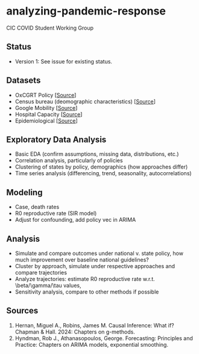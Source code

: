 # analyzing-pandemic-response

CIC COVID Student Working Group

## Status

* Version 1: See issue for existing status.

## Datasets
* OxCGRT Policy [[Source](https://github.com/OxCGRT/covid-policy-dataset)]
* Census bureau (deomographic characteristics) [[Source](https://data.census.gov/all?g=010XX00US&y=2020)]
* Google Mobility [[Source](https://healthdata.gov/Hospital/COVID-19-Reported-Patient-Impact-and-Hospital-Capa/g62h-syeh/about_data)]
* Hospital Capacity [[Source](https://healthdata.gov/Hospital/COVID-19-Reported-Patient-Impact-and-Hospital-Capa/g62h-syeh/about_data)]
* Epidemiological [[Source](https://github.com/lisphilar/covid19-sir)]

## Exploratory Data Analysis 

* Basic EDA (confirm assumptions, missing data, distributions, etc.)
* Correlation analysis, particularly of policies 
* Clustering of states by policy, demographics (how approaches differ)
* Time series analysis (differencing, trend, seasonality, autocorrelations)

## Modeling 

* Case, death rates 
* R0 reproductive rate (SIR model)
* Adjust for confounding, add policy vec in ARIMA 

## Analysis

* Simulate and compare outcomes under national v. state policy, how much improvement over baseline national guidelines? 
* Cluster by approach, simulate under respective approaches and compare trajectories 
* Analyze trajectories: estimate R0 reproductive rate w.r.t. \beta/\gamma/\tau values, 
* Sensitivity analysis, compare to other methods if possible

## Sources

1. Hernan, Miguel A., Robins, James M. Causal Inference: What if? Chapman & Hall. 2024: Chapters on g-methods.
2. Hyndman, Rob J., Athanasopoulos, George. Forecasting: Principles and Practice: Chapters on ARIMA models, exponential smoothing. 

